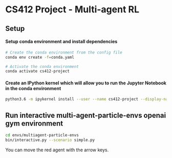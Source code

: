 # CS412 Project - Multi-agent RL

## Setup

#### Setup conda environment and install dependencies

```sh
# Create the conda environment from the config file
conda env create -f=conda.yaml

# Activate the conda environment
conda activate cs412-project
```

#### Create an IPython kernel which will allow you to run the Jupyter Notebook in the conda environment
```sh
python3.6 -m ipykernel install --user --name cs412-project --display-name "cs412-project"
```


## Run interactive multi-agent-particle-envs openai gym environment
```sh
cd envs/multiagent-particle-envs
bin/interactive.py --scenario simple.py
```
You can move the red agent with the arrow keys.
